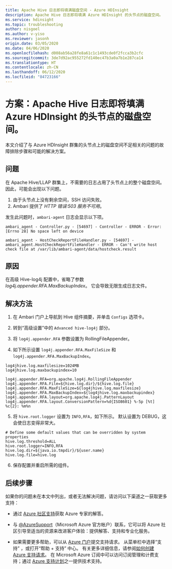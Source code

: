 ```yaml
---
title: Apache Hive 日志即将填满磁盘空间 - Azure HDInsight
description: Apache Hive 日志即将填满 Azure HDInsight 的头节点的磁盘空间。
ms.service: hdinsight
ms.topic: troubleshooting
author: nisgoel
ms.author: v-yiso
ms.reviewer: jasonh
origin.date: 03/05/2020
ms.date: 04/06/2020
ms.openlocfilehash: d008ab56a28fe8a61c1c1493cde0f2fcca3b2cfc
ms.sourcegitcommit: 3de7d92ac955272fd140ec47b3a0a7b1e287ca14
ms.translationtype: HT
ms.contentlocale: zh-CN
ms.lasthandoff: 06/12/2020
ms.locfileid: "84723166"
---
```

# <a name="scenario-apache-hive-logs-are-filling-up-the-disk-space-on-the-head-nodes-in-azure-hdinsight"></a>方案：Apache Hive 日志即将填满 Azure HDInsight 的头节点的磁盘空间。

本文介绍了与 Azure HDInsight 群集的头节点上的磁盘空间不足相关的问题的故障排除步骤和可能的解决方案。

## <a name="issue"></a>问题

在 Apache Hive/LLAP 群集上，不需要的日志占用了头节点上的整个磁盘空间。 因此，可能会出现以下问题。

1. 由于头节点上没有剩余空间，SSH 访问失败。
2. Ambari 提供了 *HTTP 错误:503 服务不可用*。

发生此问题时，`ambari-agent` 日志会显示以下项。
```
ambari_agent - Controller.py - [54697] - Controller - ERROR - Error:[Errno 28] No space left on device
```
```
ambari_agent - HostCheckReportFileHandler.py - [54697] - ambari_agent.HostCheckReportFileHandler - ERROR - Can't write host check file at /var/lib/ambari-agent/data/hostcheck.result
```

## <a name="cause"></a>原因

在高级 Hive-log4j 配置中，省略了参数 *log4j.appender.RFA.MaxBackupIndex*。 它会导致无限生成日志文件。

## <a name="resolution"></a>解决方法

1. 在 Ambari 门户上导航到 Hive 组件摘要，并单击 `Configs` 选项卡。

2. 转到“高级设置”中的 `Advanced hive-log4j` 部分。

3. 将 `log4j.appender.RFA` 参数设置为 RollingFileAppender。 

4. 如下所示设置 `log4j.appender.RFA.MaxFileSize` 和 `log4j.appender.RFA.MaxBackupIndex`。

```
log4jhive.log.maxfilesize=1024MB
log4jhive.log.maxbackupindex=10

log4j.appender.RFA=org.apache.log4j.RollingFileAppender
log4j.appender.RFA.File=${hive.log.dir}/${hive.log.file}
log4j.appender.RFA.MaxFileSize=${log4jhive.log.maxfilesize}
log4j.appender.RFA.MaxBackupIndex=${log4jhive.log.maxbackupindex}
log4j.appender.RFA.layout=org.apache.log4j.PatternLayout
log4j.appender.RFA.layout.ConversionPattern=%d{ISO8601} %-5p [%t] %c{2}: %m%n
```
5. 将 `hive.root.logger` 设置为 `INFO,RFA`，如下所示。 默认设置为 DEBUG，这会使日志变得非常大。

```
# Define some default values that can be overridden by system properties
hive.log.threshold=ALL
hive.root.logger=INFO,RFA
hive.log.dir=${java.io.tmpdir}/${user.name}
hive.log.file=hive.log
```

6. 保存配置并重启所需的组件。

## <a name="next-steps"></a>后续步骤

如果你的问题未在本文中列出，或者无法解决问题，请访问以下渠道之一获取更多支持：

* 通过 [Azure 社区支持](https://azure.microsoft.com/support/community/)获取 Azure 专家的解答。

* 与 [@AzureSupport](https://twitter.com/azuresupport)（Microsoft Azure 官方帐户）联系，它可以将 Azure 社区引导至适当的资源来改进客户体验：提供解答、支持和专业化服务。

* 如果需要更多帮助，可以从 [Azure 门户](https://portal.azure.com/?#blade/Microsoft_Azure_Support/HelpAndSupportBlade/)提交支持请求。 从菜单栏中选择“支持”  ，或打开“帮助 + 支持”  中心。 有关更多详细信息，请参阅[如何创建 Azure 支持请求](/azure-portal/supportability/how-to-create-azure-support-request)。 在 Microsoft Azure 订阅中可以访问订阅管理和计费支持；通过 [Azure 支持计划](https://azure.microsoft.com/support/plans/)之一提供技术支持。

